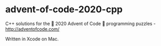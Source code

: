 # advent-of-code-2020-cpp
C++ solutions for the 🎄 2020 Advent of Code 🎄 programming puzzles - http://adventofcode.com/

Written in Xcode on Mac.
